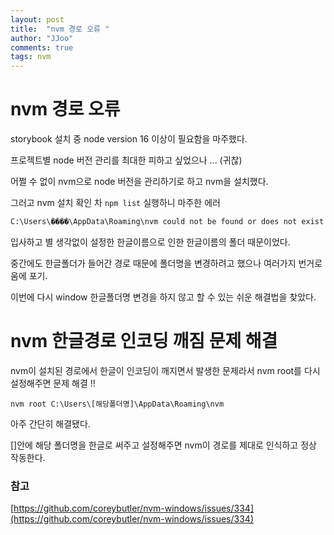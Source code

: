 ```yaml
---
layout: post
title:  "nvm 경로 오류 "
author: "JJoo"
comments: true
tags: nvm
---
```


# nvm 경로 오류  

storybook 설치 중 node version 16 이상이 필요함을 마주했다.

프로젝트별 node 버전 관리를 최대한 피하고 싶었으나 ... (귀찮)

어쩔 수 없이 nvm으로 node 버전을 관리하기로 하고 nvm을 설치했다. 

그러고 nvm 설치 확인 차 `npm list` 실행하니 마주한 에러

```
C:\Users\���ֿ�\AppData\Roaming\nvm could not be found or does not exist
```

입사하고 별 생각없이 설정한 한글이름으로 인한 한글이름의 폴더 때문이었다. 

중간에도 한글폴더가 들어간 경로 때문에 폴더명을 변경하려고 했으나 여러가지 번거로움에 포기. 

이번에 다시 window 한글폴더명 변경을 하지 않고 할 수 있는 쉬운 해결법을 찾았다. 

# nvm 한글경로 인코딩 깨짐 문제 해결

nvm이 설치된 경로에서 한글이 인코딩이 깨지면서 발생한 문제라서 nvm root를 다시 설정해주면 문제 해결 !! 

```
nvm root C:\Users\[해당폴더명]\AppData\Roaming\nvm
```

아주 간단히 해결됐다. 

[]안에 해당 폴더명을 한글로 써주고 설정해주면 nvm이 경로를 제대로 인식하고 정상 작동한다. 




### 참고 

[https://github.com/coreybutler/nvm-windows/issues/334](https://github.com/coreybutler/nvm-windows/issues/334)





